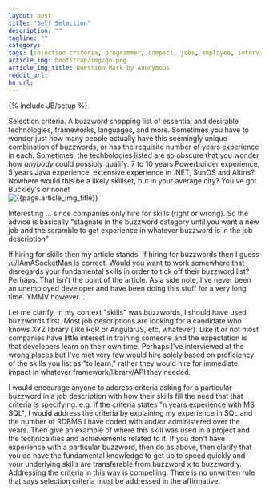 ```yaml
---
layout: post
title: "Self Selection"
description: ""
tagline: ""
category: 
tags: [selection criteria, programmer, compsci, jobs, employee, interview]
article_img: bootstrap/img/qn.png
article_img_title: Question Mark by Anonymous
reddit_url:
hn_url:
---
```

{% include JB/setup %}
<div class="intro">
  <div class="intro-txt">
    Selection criteria. A buzzword shopping list of essential and desirable technologies, frameworks, languages, and more. Sometimes you have to wonder just how many people actually have this seemingly unique combination of buzzwords, or has the requisite number of years experience in each. Sometimes, the techbologies listed are so obscure that you wonder how <i>anybody</i> could possibly qualify. 7 to 10 years Powerbuilder experience, 5 years Java experience, extensive experience in .NET, SunOS and Altiris? Nowhere would this be a likely skillset, but in your average city? You've got Buckley's or none!
  </div>
<div class="intro-img-border">
<div class="intro-img-bevel">
<div class="intro-img">
<img class="article-image" title="{{page.article_img_title}}" src="{{ASSET_PATH}}/{{page.article_img}}"/>
</div>
</div>
</div>
</div>




Interesting ... since companies only hire for skills (right or wrong). So the advice is basically "stagnate in the buzzword category until you want a new job and the scramble to get experience in whatever buzzword is in the job description"



If hiring for skills then my article stands. If hiring for buzzwords then I guess /u/IAmASocketMan is correct. Would you want to work somewhere that disregards your fundamental skills in order to tick off their buzzword list? Perhaps. That isn't the point of the article. As a side note, I've never been an unemployed developer and have been doing this stuff for a very long time. YMMV however...



Let me clarify, in my context "skills" was buzzwords, I should have used buzzwords first.
Most job descriptions are looking for a candidate who knows XYZ library (like RoR or AngularJS, etc, whatever). Like it or not most companies have little interest in training someone and the expectation is that developers learn on their own time.
Perhaps I've interviewed at the wrong places but I've met very few would hire solely based on proficiency of the skills you list as "to learn," rather they would hire for immediate impact in whatever framework/library/API they needed.



I would encourage anyone to address criteria asking for a particular buzzword in a job description with how their skills fill the need that that criteria is specifying. e.g. if the criteria states "n years experience with MS SQL", I would address the criteria by explaining my experience in SQL and the number of RDBMS I have coded with and/or administered over the years. Then give an example of where this skill was used in a project and the technicalities and achievements related to it.
If you don't have experience with a particular buzzword, then do as above, then clarify that you do have the fundamental knowledge to get up to speed quickly and your underlying skills are transferable from buzzword x to buzzword y. Addressing the criteria in this way is compelling. There is no unwritten rule that says selection criteria must be addressed in the affirmative.